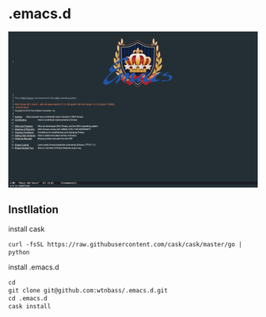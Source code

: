 # .emacs.d

![screenshot](https://raw.githubusercontent.com/wtnbass/.emacs.d/images/startup-screenshot.png)
## Instllation

install cask

```
curl -fsSL https://raw.githubusercontent.com/cask/cask/master/go | python
```

install .emacs.d

```
cd
git clone git@github.com:wtnbass/.emacs.d.git
cd .emacs.d
cask install
```

